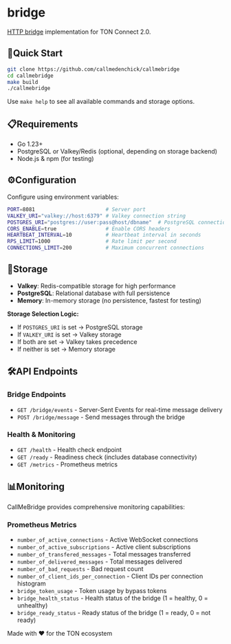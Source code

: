 # bridge

[HTTP bridge](https://github.com/ton-connect/docs/blob/main/bridge.md) implementation for TON Connect 2.0.

## 🚀Quick Start

```bash
git clone https://github.com/callmedenchick/callmebridge
cd callmebridge
make build
./callmebridge
```

Use `make help` to see all available commands and storage options.

## 📋Requirements

- Go 1.23+
- PostgreSQL or Valkey/Redis (optional, depending on storage backend)
- Node.js & npm (for testing)

## ⚙️Configuration

Configure using environment variables:

```bash
PORT=8081                       # Server port
VALKEY_URI="valkey://host:6379" # Valkey connection string
POSTGRES_URI="postgres://user:pass@host/dbname"  # PostgreSQL connection
CORS_ENABLE=true                # Enable CORS headers
HEARTBEAT_INTERVAL=10           # Heartbeat interval in seconds
RPS_LIMIT=1000                  # Rate limit per second
CONNECTIONS_LIMIT=200           # Maximum concurrent connections
```

## 💾Storage

- **Valkey**: Redis-compatible storage for high performance
- **PostgreSQL**: Relational database with full persistence
- **Memory**: In-memory storage (no persistence, fastest for testing)

**Storage Selection Logic:**
- If `POSTGRES_URI` is set → PostgreSQL storage
- If `VALKEY_URI` is set → Valkey storage  
- If both are set → Valkey takes precedence
- If neither is set → Memory storage

## 🛠️API Endpoints

### Bridge Endpoints

- `GET /bridge/events` - Server-Sent Events for real-time message delivery
- `POST /bridge/message` - Send messages through the bridge

### Health & Monitoring

- `GET /health` - Health check endpoint
- `GET /ready` - Readiness check (includes database connectivity)
- `GET /metrics` - Prometheus metrics

## 📊Monitoring

CallMeBridge provides comprehensive monitoring capabilities:

### Prometheus Metrics

- `number_of_active_connections` - Active WebSocket connections
- `number_of_active_subscriptions` - Active client subscriptions
- `number_of_transfered_messages` - Total messages transferred
- `number_of_delivered_messages` - Total messages delivered
- `number_of_bad_requests` - Bad request count
- `number_of_client_ids_per_connection` - Client IDs per connection histogram
- `bridge_token_usage` - Token usage by bypass tokens
- `bridge_health_status` - Health status of the bridge (1 = healthy, 0 = unhealthy)
- `bridge_ready_status` - Ready status of the bridge (1 = ready, 0 = not ready)

Made with ❤️ for the TON ecosystem
